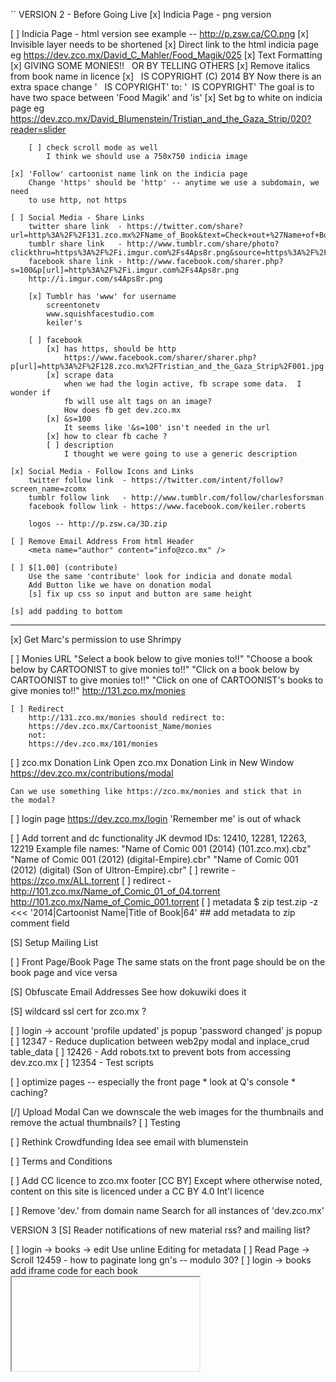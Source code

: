 ``
VERSION 2 - Before Going Live
[x] Indicia Page - png version

[ ] Indicia Page - html version
    see example -- http://p.zsw.ca/CO.png
    [x] Invisible layer needs to be shortened
    [x] Direct link to the html indicia page
        eg https://dev.zco.mx/David_C_Mahler/Food_Magik/025
    [x] Text Formatting
        [x] GIVING SOME MONIES!! &nbsp; OR BY TELLING OTHERS
        [x] Remove italics from book name in licence
        [x] &nbsp; IS COPYRIGHT (C) 2014 BY
            Now there is an extra space
            change ' &nbsp; IS COPYRIGHT'
            to:    '&nbsp; IS COPYRIGHT'
            The goal is to have two space between 'Food Magik' and 'is'
    [x] Set bg to white on indicia page
        eg https://dev.zco.mx/David_Blumenstein/Tristian_and_the_Gaza_Strip/020?reader=slider

        [ ] check scroll mode as well
            I think we should use a 750x750 indicia image

    [x] 'Follow' cartoonist name link on the indicia page
        Change 'https' should be 'http' -- anytime we use a subdomain, we need
        to use http, not https

    [ ] Social Media - Share Links
        twitter share link  - https://twitter.com/share?url=http%3A%2F%2F131.zco.mx%2FName_of_Book&text=Check+out+%27Name+of+Book%27+by+%40Cartoonist&hashtags=
        tumblr share link   - http://www.tumblr.com/share/photo?clickthru=https%3A%2F%2Fi.imgur.com%2Fs4Aps8r.png&source=https%3A%2F%2Fi.imgur.com%2Fs4Aps8r.png&caption=Check+out+Name+of+Book+by+%3Ca+class%3D%22tumblelog%22%3Ezcomx%3C%2Fa%3E
        facebook share link - http://www.facebook.com/sharer.php?s=100&p[url]=http%3A%2F%2Fi.imgur.com%2Fs4Aps8r.png
        http://i.imgur.com/s4Aps8r.png

        [x] Tumblr has 'www' for username
            screentonetv
            www.squishfacestudio.com
            keiler's

        [ ] facebook
            [x] has https, should be http
                https://www.facebook.com/sharer/sharer.php?p[url]=http%3A%2F%2F128.zco.mx%2FTristian_and_the_Gaza_Strip%2F001.jpg
            [x] scrape data
                when we had the login active, fb scrape some data.  I wonder if
                fb will use alt tags on an image?
                How does fb get dev.zco.mx
            [x] &s=100
                It seems like '&s=100' isn't needed in the url
            [x] how to clear fb cache ?
            [ ] description
                I thought we were going to use a generic description

    [x] Social Media - Follow Icons and Links
        twitter follow link  - https://twitter.com/intent/follow?screen_name=zcomx
        tumblr follow link   - http://www.tumblr.com/follow/charlesforsman
        facebook follow link - https://www.facebook.com/keiler.roberts

        logos -- http://p.zsw.ca/3D.zip

    [ ] Remove Email Address From html Header
        <meta name="author" content="info@zco.mx" />

    [ ] $[1.00] (contribute)
        Use the same 'contribute' look for indicia and donate modal
        Add Button like we have on donation modal
        [s] fix up css so input and button are same height

    [s] add padding to bottom

-----
[x] Get Marc's permission to use Shrimpy

[ ] Monies URL
    "Select a book below to give monies to!!"
    "Choose a book below by CARTOONIST to give monies to!!"
    "Click on a book below by CARTOONIST to give monies to!!"
    "Click on one of CARTOONIST's books to give monies to!!"
    http://131.zco.mx/monies

    [ ] Redirect
        http://131.zco.mx/monies should redirect to:
        https://dev.zco.mx/Cartoonist_Name/monies
        not:
        https://dev.zco.mx/101/monies

[ ] zco.mx Donation Link
    Open zco.mx Donation Link in New Window
    https://dev.zco.mx/contributions/modal

    Can we use something like https://zco.mx/monies and stick that in
    the modal?

[ ] login page
    https://dev.zco.mx/login
    'Remember me' is out of whack

[ ] Add torrent and dc functionality
    JK devmod IDs: 12410, 12281, 12263, 12219
    Example file names:
    "Name of Comic 001 (2014) (101.zco.mx).cbz"
    "Name of Comic 001 (2012) (digital-Empire).cbr"
    "Name of Comic 001 (2012) (digital) (Son of Ultron-Empire).cbr"
    [ ] rewrite - https://zco.mx/ALL.torrent
    [ ] redirect - http://101.zco.mx/Name_of_Comic_01_of_04.torrent http://101.zco.mx/Name_of_Comic_001.torrent
    [ ] metadata
        $ zip test.zip -z <<< '2014|Cartoonist Name|Title of Book|64'   ## add metadata to zip comment field

[S] Setup Mailing List

[ ] Front Page/Book Page
    The same stats on the front page should be on the book page and
    vice versa

[S] Obfuscate Email Addresses
    See how dokuwiki does it

[S] wildcard ssl cert for zco.mx ?

[ ] login -> account
    'profile updated' js popup
    'password changed' js popup
[ ] 12347 - Reduce duplication between web2py modal and inplace_crud table_data
[ ] 12426 - Add robots.txt to prevent bots from accessing dev.zco.mx
[ ] 12354 - Test scripts

[ ] optimize pages -- especially the front page
    * look at Q's console
    * caching?

[/] Upload Modal
    Can we downscale the web images for the thumbnails and remove the
    actual thumbnails?
    [ ] Testing

[ ] Rethink Crowdfunding Idea
    see email with blumenstein

[ ] Terms and Conditions

[ ] Add CC licence to zco.mx footer
                                                 [CC BY]
        Except  where  otherwise noted, content  on this
        site is licenced under a CC BY 4.0 Int'l licence

[ ] Remove 'dev.' from domain name
    Search for all instances of 'dev.zco.mx'

VERSION 3
[S] Reader notifications of new material
    rss? and mailing list?

[ ] login -> books -> edit
    Use unline Editing for metadata
[ ] Read Page -> Scroll
    12459 - how to paginate long gn's -- modulo 30?
[ ] login -> books
    add iframe code for each book
    <embed/>
    <iframe/>
    SB 2014-08-29 11:24  This needs more thought
[D] Mature Content icon
[ ] Check for duplicate file/book names
[ ] Url checker
[ ] login -> books page - paginate 'released' and 'ongoing' books
[ ] Copyright material
    DMCA / C&D disclaimer button would work
[ ] Social media links other than on the indicia ??
[ ] Tags (kids, by genre ??)
[ ] Creator page -> Links to Cartoonist Articles/interviews?
[ ] Book page -> Links to Book Reviews ?
[ ] Read Page
    Navigate with mouse scroll as well ?
    http://geekwagon.net/projects/xkcd1190/
    h-scroll - http://danielschafferbrooklyncomics.com/books/uncategorized/all-you-need/
    2-page slider ?
[ ] 12539 - Create aliases when users change their name
    jane smith -> id: 999 -> zco.mx/jane_smith
    ## name change
    jane smith jones -> id: 999 -> zco.mx/jane_smith_jones
    jane smith -> id: 999 -> zco.mx/jane_smith_jones

    We should likely create a check to alert when this happens because
    1) the cartoonist could generate a ton of aliases
    2) the cartoonist could masquerade (fraud) as another cartoonist

[ ] Front Page -> 12560 - store attributes in session and reuse

[D] Knowledge Base
    see google doc

[ ] KB
    [ ] git-ify and add to zco.mx server
    [ ] update dns for kb.zco.mx
    [ ] add link to footer
        [logo] about | faq | kb | login | all.torrent

IDEAS
[ ] bug/feature tracker
    * public or developer only?
    * vote up/down
    * github's issue tracker?
    * does this need a separate page?  link in the footer?

[s] Creative Commons Licence
    http://wiki.creativecommons.org/Frequently_Asked_Questions#How_should_I_decide_which_license_to_choose.3F
    https://creativecommons.org/licenses/by-nc/4.0/     ## Attribution-NonCommercial 4.0 International (CC BY-NC 4.0)
    (c) All Rights Reserved
    by-nc-nd
    by-nd
    by-nc
    by
    by-nc-sa
    by-sa

[ ] Is re-releasing released books a problem?
    * use the upload modal with any read-only fields
    * update a version number on the indicia?

[ ] Front Page - Add 'download' report
    downloading all.torrent gives +1 to all books
    downloading cartoonist.torrent gives +1 to all that cartoonist's books

[-] Guided view using Perfect Viewer ?
    The main dev, Lin Rookie (rookiestudio@gmail.com), suggests guided view is
    possible with opencv but he believes the feature is not useful and it is a
    low priority.  He said the source is closed and he does not take bounties
    towards new features.

[ ] bio and book description - wikipedia api?
    https://github.com/goldsmith/Wikipedia          ## wikipedia api

[ ] user comments? - disqus api? reddit api?
    * cartoonist chooses comments to form a digital letters page?
[ ] how best to promote micro-publishers and things like the Muster List
[ ] site for original art?
[ ] youtube/google hangout - drawing of a page live ?
[ ] RDFa-html meta
    https://wiki.creativecommons.org/Frequently_Asked_Questions#What_does_it_mean_that_Creative_Commons_licenses_are_.22machine-readable.22.3F
    http://www.w3.org/TR/html-rdfa/
[ ] RiP!: remix torrent ?
``
# vim:set ft=dm:
